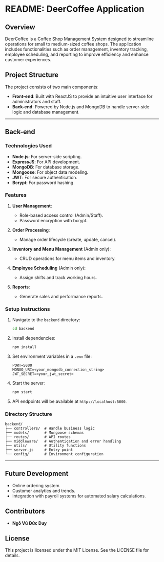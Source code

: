 # README: DeerCoffee Application

## Overview
DeerCoffee is a Coffee Shop Management System designed to streamline operations for small to medium-sized coffee shops. The application includes functionalities such as order management, inventory tracking, employee scheduling, and reporting to improve efficiency and enhance customer experiences.

## Project Structure
The project consists of two main components:

- **Front-end**: Built with ReactJS to provide an intuitive user interface for administrators and staff.
- **Back-end**: Powered by Node.js and MongoDB to handle server-side logic and database management.

---

## Back-end

### Technologies Used
- **Node.js**: For server-side scripting.
- **ExpressJS**: For API development.
- **MongoDB**: For database storage.
- **Mongoose**: For object data modeling.
- **JWT**: For secure authentication.
- **Bcrypt**: For password hashing.

### Features
1. **User Management**:
   - Role-based access control (Admin/Staff).
   - Password encryption with bcrypt.

2. **Order Processing**:
   - Manage order lifecycle (create, update, cancel).

3. **Inventory and Menu Management** (Admin only):
   - CRUD operations for menu items and inventory.

4. **Employee Scheduling** (Admin only):
   - Assign shifts and track working hours.

5. **Reports**:
   - Generate sales and performance reports.

### Setup Instructions
1. Navigate to the `backend` directory:
   ```bash
   cd backend
   ```
2. Install dependencies:
   ```bash
   npm install
   ```
3. Set environment variables in a `.env` file:
   ```env
   PORT=5000
   MONGO_URI=<your_mongodb_connection_string>
   JWT_SECRET=<your_jwt_secret>
   ```
4. Start the server:
   ```bash
   npm start
   ```
5. API endpoints will be available at `http://localhost:5000`.

### Directory Structure
```
backend/
├── controllers/  # Handle business logic
├── models/       # Mongoose schemas
├── routes/       # API routes
├── middleware/   # Authentication and error handling
├── utils/        # Utility functions
├── server.js     # Entry point
└── config/       # Environment configuration
```

---

## Future Development
- Online ordering system.
- Customer analytics and trends.
- Integration with payroll systems for automated salary calculations.

## Contributors
- **Ngô Vũ Đức Duy**

## License
This project is licensed under the MIT License. See the LICENSE file for details.

